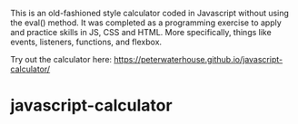 This is an old-fashioned style calculator coded in Javascript without using the eval() method. It was completed as a programming exercise to apply and practice skills in JS, CSS and HTML. More specifically, things like events, listeners, functions, and flexbox.

Try out the calculator here: https://peterwaterhouse.github.io/javascript-calculator/

# javascript-calculator
